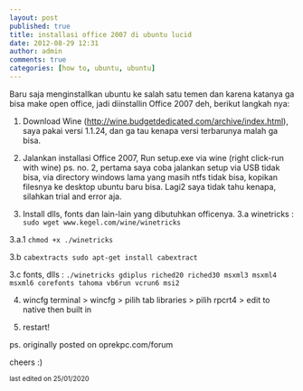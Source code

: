 ```yaml
---
layout: post
published: true
title: installasi office 2007 di ubuntu lucid
date: 2012-08-29 12:31
author: admin
comments: true
categories: [how to, ubuntu, ubuntu]
---
```

Baru saja menginstallkan ubuntu ke salah satu temen dan karena  katanya ga bisa make open office, jadi diinstallin Office 2007 deh, berikut langkah nya:

1. Download Wine (http://wine.budgetdedicated.com/archive/index.html), saya pakai versi  1.1.24, dan ga tau kenapa versi terbarunya malah ga bisa.

2. Jalankan installasi Office 2007, Run setup.exe via wine (right click-run with wine)
ps. no. 2, pertama saya coba jalankan setup via USB tidak bisa, via directory windows lama yang masih ntfs tidak bisa, kopikan filesnya ke desktop ubuntu baru bisa. Lagi2 saya tidak tahu kenapa, silahkan trial and error aja.

3. Install dlls, fonts dan lain-lain yang dibutuhkan officenya.
3.a winetricks :
`sudo wget www.kegel.com/wine/winetricks`

3.a.1
`chmod +x ./winetricks`

3.b
`cabextracts sudo apt-get install cabextract`

3.c fonts, dlls :
`./winetricks gdiplus riched20 riched30 msxml3 msxml4 msxml6 corefonts tahoma vb6run vcrun6 msi2`



4. wincfg
terminal &gt; wincfg &gt; pilih tab libraries &gt; pilih rpcrt4 &gt; edit to native then built in

5. restart!

ps. originally posted on oprekpc.com/forum

cheers :)

<small>last edited on 25/01/2020</small>
